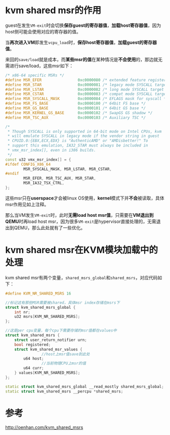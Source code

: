 
# kvm shared msr的作用

guest在发生`VM-exit`时会切换**保存guest的寄存器值**，**加载host寄存器值**，因为host侧可能会使用对应的寄存器的值。

当**再次进入VM**即发生`vcpu_load`时，**保存host寄存器值**，**加载guest的寄存器值**。

来回的`save/load`就是成本，而**某些msr的值**在某种情况是**不会使用**的，那边就无需进行save/load，这些msr如下：

```cpp
/* x86-64 specific MSRs */
#define MSR_EFER                0xc0000080 /* extended feature register */
#define MSR_STAR                0xc0000081 /* legacy mode SYSCALL target */
#define MSR_LSTAR               0xc0000082 /* long mode SYSCALL target */
#define MSR_CSTAR               0xc0000083 /* compat mode SYSCALL target */
#define MSR_SYSCALL_MASK        0xc0000084 /* EFLAGS mask for syscall */
#define MSR_FS_BASE             0xc0000100 /* 64bit FS base */
#define MSR_GS_BASE             0xc0000101 /* 64bit GS base */
#define MSR_KERNEL_GS_BASE      0xc0000102 /* SwapGS GS shadow */
#define MSR_TSC_AUX             0xc0000103 /* Auxiliary TSC */

/*
 * Though SYSCALL is only supported in 64-bit mode on Intel CPUs, kvm
 * will emulate SYSCALL in legacy mode if the vendor string in guest
 * CPUID.0:{EBX,ECX,EDX} is "AuthenticAMD" or "AMDisbetter!" To
 * support this emulation, IA32_STAR must always be included in
 * vmx_msr_index[], even in i386 builds.
 */
const u32 vmx_msr_index[] = {
#ifdef CONFIG_X86_64
        MSR_SYSCALL_MASK, MSR_LSTAR, MSR_CSTAR,
#endif
        MSR_EFER, MSR_TSC_AUX, MSR_STAR,
        MSR_IA32_TSX_CTRL,
};
```

这些msr只在**userspace**才会被linux OS使用，**kernel**模式下并**不会**被读取，具体msr作用见如上注释。

那么当VM发生`VM-exit`时，此时**无需load host msr值**，只需要在**VM退出到QEMU**时再load host msr，因为很多`VM-exit`是hypervisor直接处理的，无需退出到QEMU，那么此处就有了一些优化。

# kvm shared msr在KVM模块加载中的处理

kvm shared msr有两个变量，`shared_msrs_global`和`shared_msrs`，对应代码如下：

```cpp
#define KVM_NR_SHARED_MSRS 16

//标记这有那些MSR需要被shared，具体msr index存储在msrs下
struct kvm_shared_msrs_global {
    int nr;
    u32 msrs[KVM_NR_SHARED_MSRS];
};

//这是per cpu变量，每个cpu下需要存储的msr值都在values中
struct kvm_shared_msrs {
    struct user_return_notifier urn;
    bool registered;
    struct kvm_shared_msr_values {
                //host上msr值save到此处
        u64 host;
                //当前物理CPU上msr的值
        u64 curr;
    } values[KVM_NR_SHARED_MSRS];
};

static struct kvm_shared_msrs_global __read_mostly shared_msrs_global;
static struct kvm_shared_msrs __percpu *shared_msrs;
```



# 参考

http://oenhan.com/kvm_shared_msrs
